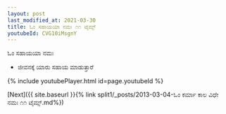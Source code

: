 ```yaml
---
layout: post
last_modified_at: 2021-03-30
title: ಓಂ ಸಹಾಯಯಾ ನಮಃ ೧೧ ಟೈಮ್ಸ್
youtubeId: CVG10iMsgnY
---
```

 
 
 ಓಂ ಸಹಾಯಯಾ ನಮಃ  
 
 -  ಜೀವನಕ್ಕೆ ಯಾರು ಸಹಾಯ ಮಾಡುತ್ತಾರೆ 
 
  
 
  
 
 
 
 
 
 


{% include youtubePlayer.html id=page.youtubeId %}
 
[Next]({{ site.baseurl }}{% link  split1/_posts/2013-03-04-ಓಂ ಕರ್ಮಾ ಕಾಲ ವಿಧೇ ನಮಃ ೧೧ ಟೈಮ್ಸ್.md%})
 
